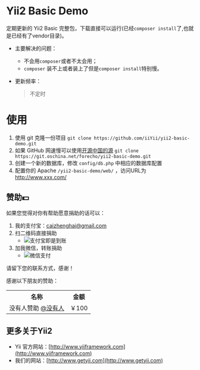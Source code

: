 Yii2 Basic Demo
===================================

定期更新的 Yii2 Basic 完整包，下载直接可以运行(已经`composer install`了,也就是已经有了vendor目录)。

- 主要解决的问题：

    - 不会用`composer`或者不太会用；
    - `composer` 装不上或者装上了但是`composer install`特别慢。

- 更新频率：
    > 不定时


# 使用
1. 使用 git 克隆一份项目 `git clone https://github.com/iiYii/yii2-basic-demo.git`
1. 如果 GitHub 网速慢可以使用[开源中国的源](http://git.oschina.net/forecho/yii2-basic-demo) `git clone https://git.oschina.net/forecho/yii2-basic-demo.git`
3. 创建一个新的数据库，修改 `config/db.php` 中相应的数据库配置
3. 配置你的 Apache  `/yii2-basic-demo/web/` ，访问URL为 http://www.xxx.com/


## 赞助:dollar:
如果您觉得对你有帮助愿意捐助的话可以：

1. 我的支付宝：caizhenghai@gmail.com
2. 扫二维码直接捐助 
    - ![支付宝即是到账](http://ww4.sinaimg.cn/bmiddle/4cc5f9b3jw1edgpp0u6joj207i07imy4.jpg)
3. 加我微信，转账捐助 
    - ![微信支付](http://ww3.sinaimg.cn/bmiddle/4cc5f9b3gw1eonw0fs4c0j20fl0ltjt8.jpg)

请留下您的联系方式，感谢！

感谢以下朋友的赞助：

<table>
<tr><th>名称</th><th>金额</th></tr>
<tr><td> 没有人赞助 <a href="#">@没有人</a></td><td>￥100</td></tr>
</table>

## 更多关于Yii2

- Yii 官方网站：[http://www.yiiframework.com](http://www.yiiframework.com)
- 我们的网站：[http://www.getyii.com](http://www.getyii.com)
